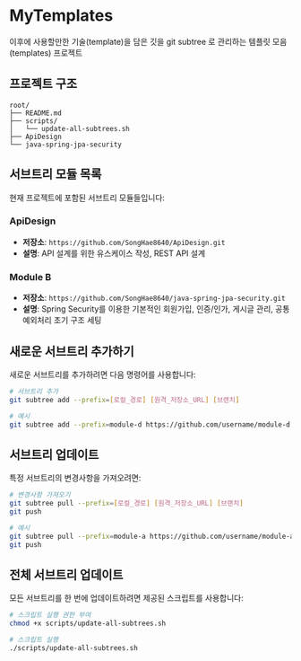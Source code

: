 # MyTemplates
이후에 사용할만한 기술(template)을 담은 깃을 git subtree 로 관리하는 템플릿 모음(templates) 프로젝트

## 프로젝트 구조

```
root/
├── README.md
├── scripts/
│   └── update-all-subtrees.sh
├── ApiDesign
└── java-spring-jpa-security
```


## 서브트리 모듈 목록
현재 프로젝트에 포함된 서브트리 모듈들입니다:

### ApiDesign
- **저장소**: `https://github.com/SongHae8640/ApiDesign.git`
- **설명**: API 설계를 위한 유스케이스 작성, REST API 설계

### Module B
- **저장소**: `https://github.com/SongHae8640/java-spring-jpa-security.git`
- **설명**: Spring Security를 이용한 기본적인 회원가입, 인증/인가, 게시글 관리, 공통 예외처리 초기 구조 세팅


## 새로운 서브트리 추가하기

새로운 서브트리를 추가하려면 다음 명령어를 사용합니다:

```bash
# 서브트리 추가
git subtree add --prefix=[로컬_경로] [원격_저장소_URL] [브랜치]

# 예시
git subtree add --prefix=module-d https://github.com/username/module-d.git main
```



## 서브트리 업데이트

특정 서브트리의 변경사항을 가져오려면:

```bash
# 변경사항 가져오기
git subtree pull --prefix=[로컬_경로] [원격_저장소_URL] [브랜치]
git push

# 예시
git subtree pull --prefix=module-a https://github.com/username/module-a.git main
git push
```

## 전체 서브트리 업데이트

모든 서브트리를 한 번에 업데이트하려면 제공된 스크립트를 사용합니다:

```bash
# 스크립트 실행 권한 부여
chmod +x scripts/update-all-subtrees.sh

# 스크립트 실행
./scripts/update-all-subtrees.sh
```
